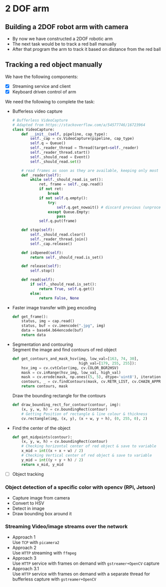 
# 2 DOF arm


<a id="orge1c2bc7"></a>

## Building a 2DOF robot arm with camera

-   By now we have constructed a 2DOF robotic arm
-   The next task would be to track a red ball manually
-   After that program the arm to track it based on distance from the red ball


<a id="orgec5fd6b"></a>

## Tracking a red object manually

We have the following components:

-   [X] Streaming service and client
-   [X] Keyboard driven control of arm

We need the following to complete the task:

-   Bufferless video capture
    
    ```python
    # Bufferless VideoCapture
    # Adapted from https://stackoverflow.com/a/54577746/16723964
    class VideoCapture:
        def __init__(self, pipeline, cap_type):
            self._cap = cv.VideoCapture(pipeline, cap_type)
            self.q = Queue()
            self._reader_thread = Thread(target=self._reader)
            self._reader_thread.start()
            self._should_read = Event()
            self._should_read.set()
    
        # read frames as soon as they are available, keeping only most recent one
        def _reader(self):
            while self._should_read.is_set():
                ret, frame = self._cap.read()
                if not ret:
                    break
                if not self.q.empty():
                    try:
                        self.q.get_nowait() # discard previous (unprocessed) frame
                    except Queue.Empty:
                        pass
                self.q.put(frame)
    
        def stop(self):
            self._should_read.clear()
            self._reader_thread.join()
            self._cap.release()
    
        def isOpened(self):
            return self._should_read.is_set()
    
        def release(self):
            self.stop()
    
        def read(self):
            if self._should_read.is_set():
                return True, self.q.get()
            else:
                return False, None
    ```
-   Faster image transfer with jpeg encoding
    
    ```python
    def get_frame():
        status, img = cap.read()
        status, buf = cv.imencode(".jpg", img)
        data = base64.b64encode(buf)
        return data
    ```
-   Segmentation and contouring<br/> Segment the image and find contours of red object
    
    ```python
    def get_contours_and_mask_hsv(img, low_val=[163, 74, 30],
                                  high_val=[179, 255, 255]):
        hsv_img = cv.cvtColor(img, cv.COLOR_BGR2HSV)
        mask = cv.inRange(hsv_img, low_val, high_val)
        mask = cv.erode(mask, np.ones((5, 5), dtype='uint8'), iterations=1)
        contours, _ = cv.findContours(mask, cv.RETR_LIST, cv.CHAIN_APPROX_NONE)
        return contours, mask
    ```
    
    Draw the bounding rectangle for the contours
    
    ```python
    def draw_bounding_rect_for_contour(contour, img):
        (x, y, w, h) = cv.boundingRect(contour)
        # Getting Position of rectangle & line colour & thickness
        cv.rectangle(img, (x, y), (x + w, y + h), (0, 255, 0), 2)
    ```
-   Find the center of the object
    
    ```python
    def get_midpoints(contour):
        (x, y, w, h) = cv.boundingRect(contour)
        # Checking horizontal center of red object & save to variable
        x_mid = int((x + x + w) / 2)
        # Checking Vertical center of red object & save to variable
        y_mid = int((y + y + h) / 2)
        return x_mid, y_mid
    ```
-   [ ] Object tracking


<a id="org8044c78"></a>

### Object detection of a specific color with opencv (RPi, Jetson)

-   Capture image from camera
-   Convert to HSV
-   Detect in image
-   Draw bounding box around it


<a id="orgcc68423"></a>

### Streaming Video/image streams over the network

-   Approach 1<br/> Use `TCP` with `picamera2`
-   Approach 2<br/> Use `HTTP` streaming with `ffmpeg`
-   Approach 3<br/> Use `HTTP` service with frames on demand with `gstreamer+OpenCV` capture
-   Approach 3.1<br/> Use `HTTP` service with frames on demand with a separate thread for bufferless capture with `gstreamer+OpenCV`